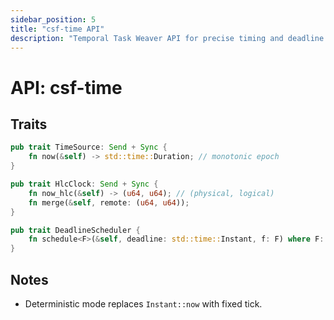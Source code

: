 ```yaml
---
sidebar_position: 5
title: "csf-time API"
description: "Temporal Task Weaver API for precise timing and deadline scheduling"
---
```


# API: csf-time

## Traits
```rust
pub trait TimeSource: Send + Sync {
    fn now(&self) -> std::time::Duration; // monotonic epoch
}

pub trait HlcClock: Send + Sync {
    fn now_hlc(&self) -> (u64, u64); // (physical, logical)
    fn merge(&self, remote: (u64, u64));
}

pub trait DeadlineScheduler {
    fn schedule<F>(&self, deadline: std::time::Instant, f: F) where F: FnOnce() + Send + 'static;
}
```
## Notes
- Deterministic mode replaces `Instant::now` with fixed tick.